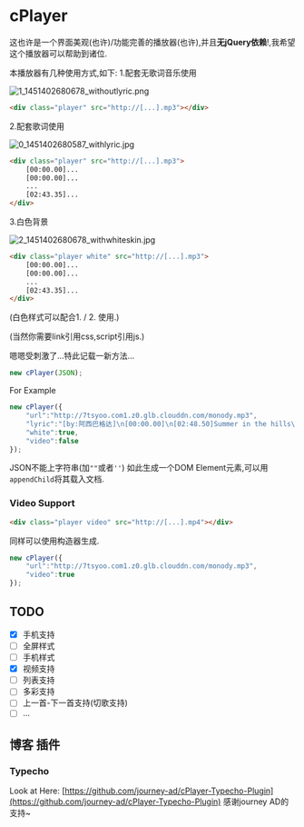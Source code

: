 # cPlayer

这也许是一个界面美观(也许)/功能完善的播放器(也许),并且**无jQuery依赖**!,我希望这个播放器可以帮助到诸位.

本播放器有几种使用方式,如下:
1.配套无歌词音乐使用

![1_1451402680678_withoutlyric.png](http://www.set-fire.com/uploads/files/1451402779957-withoutlyric.png) 

```html
<div class="player" src="http://[...].mp3"></div>
```

2.配套歌词使用

![0_1451402680587_withlyric.jpg](http://www.set-fire.com/uploads/files/1451402779206-withlyric.jpg) 

```html
<div class="player" src="http://[...].mp3">
	[00:00.00]...
	[00:00.00]...
	...
	[02:43.35]...
</div>
```

3.白色背景

![2_1451402680678_withwhiteskin.jpg](http://www.set-fire.com/uploads/files/1451402779865-withwhiteskin.jpg) 

```html
<div class="player white" src="http://[...].mp3">
	[00:00.00]...
	[00:00.00]...
	...
	[02:43.35]...
</div>
```

(白色样式可以配合1. / 2. 使用.)


(当然你需要link引用css,script引用js.)


嗯嗯受刺激了...特此记载一新方法...

```javascript
new cPlayer(JSON);
```

For Example

```javascript
new cPlayer({
	"url":"http://7tsyoo.com1.z0.glb.clouddn.com/monody.mp3",
	"lyric":"[by:阿西巴格达]\n[00:00.00]\n[02:48.50]Summer in the hills\n[02:51.68]Those hazy days I do remember\n[02:55.50]We were running still\n[02:58.06]Had the whole world at our feet\n[03:02.10]Watching seasons change\n[03:04.66]Our roads were lined with adventure\n[03:08.70]Mountains in the way\n[03:11.30]Couldn\'t keep us from the sea\n[03:14.50]Here we stand open arms\n[03:17.91]This is home where we are\n[03:21.65]Ever strong in the world that we made\n[03:28.75]I still hear you in the breeze\n[03:32.15]See your shadows in the trees\n[03:35.85]Holding on, memories never change\n[03:42.96]\n",
	"white":true,
	"video":false
});
```
JSON不能上字符串(加`""`或者`''`)
如此生成一个DOM Element元素,可以用`appendChild`将其载入文档.

### Video Support

```html
<div class="player video" src="http://[...].mp4"></div>
```
同样可以使用构造器生成.

```javascript
new cPlayer({
	"url":"http://7tsyoo.com1.z0.glb.clouddn.com/monody.mp3",
	"video":true
});
```

## TODO
- [x] 手机支持
- [ ] 全屏样式
- [ ] 手机样式
- [x] 视频支持
- [ ] 列表支持
- [ ] 多彩支持
- [ ] 上一首-下一首支持(切歌支持)
- [ ] ...

## 博客 插件

### Typecho

Look at Here: [https://github.com/journey-ad/cPlayer-Typecho-Plugin](https://github.com/journey-ad/cPlayer-Typecho-Plugin)
感谢journey AD的支持~
